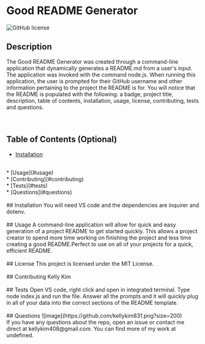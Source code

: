 
 # Good README Generator

 ![GitHub license](https://img.shields.io/badge/license-MIT-purple.svg)
 
 ## Description 
 The Good README Generator was created through a command-line application that dynamically generates a README.md from a user's input. The application was invoked with the command node.js. When running this application, the user is prompted for their GitHub username and other information pertaining to the project the README is for. You will notice that the README is populated with the following: a badge, project title, description, table of contents, installation, usage, license, contributing, tests and questions.
 <br>
 <br>
 <br>
 ## Table of Contents (Optional)
 * [Installation](#installation)
 <br>
 * [Usage](#usage)
 <br>
 * [Contributing](#contributing)
 <br>
 * [Tests](#tests)
 <br>
 * [Questions](#questions)
 <br>
 <br>
 ## Installation
 You will need VS code and the dependencies are inquirer and dotenv.
 <br>
 <br>
 ## Usage 
 A command-line application will allow for quick and easy generation of a project README to get started quickly. This allows a project creator to spend more time working on finishing the project and less time creating a good README.Perfect to use on all of your projects for a quick, efficient README.
 <br>
 <br>
 ## License
 This project is licensed under the MIT License.
 <br>
 <br>
 ## Contributing
 Kelly Kim
 <br>
 <br>
 ## Tests
 Open VS code, right click and open in integrated terminal. Type node index.js and run the file. Answer all the prompts and it will quickly plug in all of your data into the correct sections of the README template. 
 <br>
 <br>
 ## Questions
 ![image](https://github.com/kellykim831.png?size=200)
 <br>
 If you have any questions about the repo, open an issue or contact me direct at kellykim408@gmail.com. You can find more of my work at undefined.
